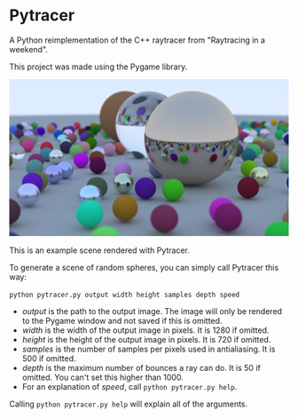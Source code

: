 # Pytracer
A Python reimplementation of the C++ raytracer from "Raytracing in a weekend".

This project was made using the Pygame library.

![Example scene](/render_final.png)

This is an example scene rendered with Pytracer.

To generate a scene of random spheres, you can simply call Pytracer this way:

`python pytracer.py output width height samples depth speed`

- *output* is the path to the output image. The image will only be rendered to the Pygame window and not saved if this is omitted.
- *width* is the width of the output image in pixels. It is 1280 if omitted.
- *height* is the height of the output image in pixels. It is 720 if omitted.
- *samples* is the number of samples per pixels used in antialiasing. It is 500 if omitted.
- *depth* is the maximum number of bounces a ray can do. It is 50 if omitted. You can't set this higher than 1000.
- For an explanation of *speed*, call `python pytracer.py help`.

Calling `python pytracer.py help` will explain all of the arguments.
